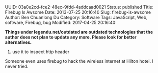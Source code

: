 UUID: 03a0e2cd-fce2-48ec-9fdd-4addcaad0021
Status: published
Title: Firebug Is Awsome
Date: 2013-07-25 20:16:40
Slug: firebug-is-awsome
Author: Ben Chuanlong Du
Category: Software
Tags: JavaScript, Web, software, Firebug, bug
Modified: 2017-04-25 20:16:40

**Things under legendu.net/outdated are outdated technologies that the author does not plan to update any more. Please look for better alternatives.**

1. use it to inspect http header
 

Someone even uses firebug to hack the wireless internet at Hilton hotel.
I never tried.
